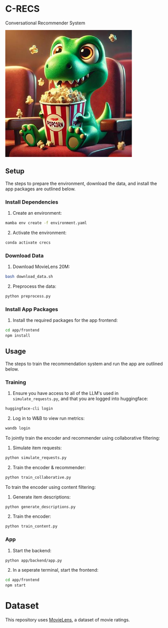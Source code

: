 # C-RECS

Conversational Recommender System

![Results](resources/crecs.jpeg)

## Setup

The steps to prepare the environment, download the data, and install the app packages are outlined below.

### Install Dependencies

1. Create an environment:
```bash
mamba env create -f environment.yaml
```

2. Activate the environment:
```bash
conda activate crecs 
```

### Download Data

1. Download MovieLens 20M:
```bash
bash download_data.sh
```

2. Preprocess the data:
```bash
python preprocess.py
```

### Install App Packages

1. Install the required packages for the app frontend:
```bash
cd app/frontend
npm install
``` 

## Usage

The steps to train the recommendation system and run the app are outlined below.

### Training

1. Ensure you have access to all of the LLM's used in `simulate_requests.py`, and that you are logged into huggingface:
```bash
huggingface-cli login
```

2. Log in to W&B to view run metrics:
```bash
wandb login
```

To jointly train the encoder and recommender using collaborative filtering:

1. Simulate item requests:
```bash
python simulate_requests.py
```

2. Train the encoder & recommender:
```bash
python train_collaborative.py
```

To train the encoder using content filtering:

1. Generate item descriptions:
```bash
python generate_descriptions.py
```

2. Train the encoder:
```bash
python train_content.py
```

### App

1. Start the backend:
```bash
python app/backend/app.py
```

2. In a seperate terminal, start the frontend:
```bash
cd app/frontend
npm start
```

# Dataset
This repository uses [MovieLens](https://grouplens.org/datasets/movielens/), a dataset of movie ratings.
